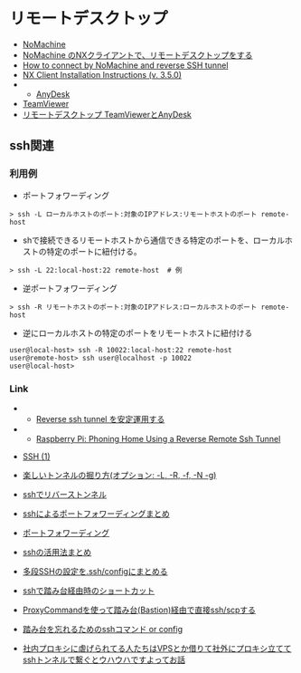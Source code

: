 
# リモートデスクトップ

* [NoMachine](https://www.nomachine.com/)
* [NoMachine のNXクライアントで、リモートデスクトップをする](http://takuya-1st.hatenablog.jp/entry/20110502/1304337538)
* [How to connect by NoMachine and reverse SSH tunnel](https://www.nomachine.com/AR01N00870)
* [NX Client Installation Instructions (v. 3.5.0)](https://www.nomachine.com/DT12I00005)
* * [AnyDesk](https://anydesk.com/remote-desktop)
* [TeamViewer](https://www.teamviewer.com/ja/)
* [リモートデスクトップ TeamViewerとAnyDesk](http://pon250.blogspot.jp/2015/05/teamvieweranydesk.html)

## ssh関連

### 利用例

* ポートフォワーディング
```
> ssh -L ローカルホストのポート:対象のIPアドレス:リモートホストのポート remote-host
```
  * shで接続できるリモートホストから通信できる特定のポートを、ローカルホストの特定のポートに紐付ける。
  ```
  > ssh -L 22:local-host:22 remote-host  # 例
  ```

* 逆ポートフォワーディング
```
> ssh -R リモートホストのポート:対象のIPアドレス:ローカルホストのポート remote-host
```
  * 逆にローカルホストの特定のポートをリモートホストに紐付ける
  ```
  user@local-host> ssh -R 10022:local-host:22 remote-host
  user@remote-host> ssh user@localhost -p 10022
  user@local-host>
  ```

### Link
* * [Reverse ssh tunnel を安定運用する](https://qiita.com/syoyo/items/d31e9db6851dfee3ef82)
* * [Raspberry Pi: Phoning Home Using a Reverse Remote Ssh Tunnel](https://www.tunnelsup.com/raspberry-pi-phoning-home-using-a-reverse-remote-ssh-tunnel/)

* [SSH (1)](https://euske.github.io/openssh-jman/ssh.html)
* [楽しいトンネルの掘り方(オプション: -L, -R, -f, -N -g)](https://www.kmc.gr.jp/advent-calendar/ssh/2013/12/09/tunnel2.html)
* [sshでリバーストンネル](http://d.hatena.ne.jp/rougeref/20140502#1399000025)
* [sshによるポートフォワーディングまとめ](https://www.xmisao.com/2013/09/12/ssh-portforwarding.html)
* [ポートフォワーディング](https://qiita.com/shuma/items/6b9d0127840f08398126)
* [sshの活用法まとめ](https://qiita.com/ik-fib/items/0af46a19e3083bb0325e)

* [多段SSHの設定を.ssh/configにまとめる](https://qiita.com/ik-fib/items/12e4fab4478e360a82a1)
* [sshで踏み台経由時のショートカット](https://qiita.com/moroku0519/items/62686784a51ad54b6ac7)
* [ProxyCommandを使って踏み台(Bastion)経由で直接ssh/scpする](https://dev.classmethod.jp/beginners/direct-ssh-by-proxycommand/)
* [踏み台を忘れるためのsshコマンド or config](http://kazuph.hateblo.jp/entry/2013/02/04/192358)
* [社内プロキシに虐げられてる人たちはVPSとか借りて社外にプロキシ立ててsshトンネルで繋ぐとウハウハですよってお話](https://qiita.com/kiida/items/37557a1029788afec98a#comment-6cd3ac44f9bd414a89f6)